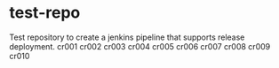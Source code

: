 # test-repo
Test repository to create a jenkins pipeline that supports release deployment.
cr001
cr002
cr003
cr004
cr005
cr006
cr007
cr008
cr009
cr010
